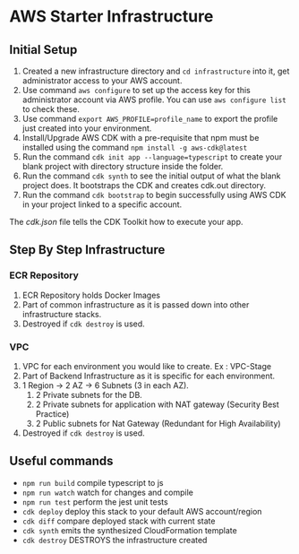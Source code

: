 # AWS Starter Infrastructure

## Initial Setup
1. Created a new infrastructure directory and `cd infrastructure` into it, get administrator access to your AWS account.
2. Use command `aws configure` to set up the access key for this administrator account via AWS profile. You can use `aws configure list` to check these.
3. Use command `export AWS_PROFILE=profile_name` to export the profile just created into your environment.
4. Install/Upgrade AWS CDK with a pre-requisite that npm must be installed using the command `npm install -g aws-cdk@latest`
5. Run the command `cdk init app --language=typescript` to create your blank project with directory structure inside the folder.
6. Run the command `cdk synth` to see the initial output of what the blank project does. It bootstraps the CDK and creates cdk.out directory.
7. Run the command `cdk bootstrap` to begin successfully using AWS CDK in your project linked to a specific account.

The *cdk.json* file tells the CDK Toolkit how to execute your app.

## Step By Step Infrastructure
### ECR Repository
1. ECR Repository holds Docker Images
2. Part of common infrastructure as it is passed down into other infrastructure stacks.
3. Destroyed if `cdk destroy` is used.

### VPC
1. VPC for each environment you would like to create. Ex : VPC-Stage
2. Part of Backend Infrastructure as it is specific for each environment.
3. 1 Region -> 2 AZ -> 6 Subnets (3 in each AZ).
    1. 2 Private subnets for the DB.
    2. 2 Private subnets for application with NAT gateway (Security Best Practice)
    3. 2 Public subnets for Nat Gateway (Redundant for High Availability)
4. Destroyed if `cdk destroy` is used.

## Useful commands
* `npm run build`   compile typescript to js
* `npm run watch`   watch for changes and compile
* `npm run test`    perform the jest unit tests
* `cdk deploy`      deploy this stack to your default AWS account/region
* `cdk diff`        compare deployed stack with current state
* `cdk synth`       emits the synthesized CloudFormation template
* `cdk destroy`     DESTROYS the infrastructure created 
